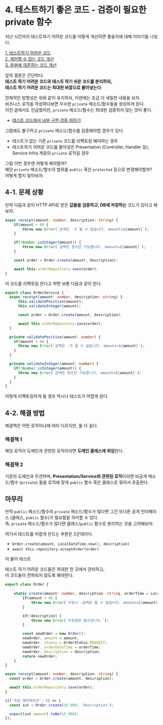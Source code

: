 # 4. 테스트하기 좋은 코드 - 검증이 필요한 private 함수

지난 시간까지 테스트하기 어려운 코드를 어떻게 개선하면 좋을지에 대해 이야기를 나눴다.

[1. 테스트하기 어려운 코드](https://jojoldu.tistory.com/674)  
[2. 제어할 수 없는 코드 개선](https://jojoldu.tistory.com/676)  
[3. 외부에 의존하는 코드 개선](https://jojoldu.tistory.com/680)  
  
앞의 결론은 간단하다.  
**테스트 하기 어려운 코드와 테스트 하기 쉬운 코드를 분리하되,  
테스트 하기 어려운 코드는 최대한 바깥으로 몰아넣는다**.  
  
전체적인 방향성은 위와 같이 유지하되, 이번에는 조금 더 세밀한 내용을 보자.  
비즈니스 로직을 작성하다보면 무수한 `private` 메소드/함수들을 생성하게 된다.  
이전 글에서도 언급했지만, `private` 메소드/함수는 최대한 검증하지 않는 것이 좋다.  
  
* [테스트 코드에서 내부 구현 검증 피하기](https://jojoldu.tistory.com/614)

그럼에도 불구하고 `private` 메소드/함수를 검증해야할 경우가 있다.

* 테스트가 없는 기존 `private` 코드를 리팩토링 해야하는 경우
* 테스트하기 어려운 코드를 몰아넣은 Presentation (Controller, Handler 등), Service Infra 계층의 `private` 로직일 경우

그럼 이런 경우엔 어떻게 해야할까?  
해당 `private` 메소드/함수의 범위를 `public` 혹은 `protected` 등으로 변경해야할까?  
어떻게 할지 알아보자.

## 4-1. 문제 상황

만약 다음과 같이 HTTP API로 받은 **값들을 검증하고, DB에 저장하는** 코드가 있다고 해보자.

```ts
async receipt(amount: number, description: string) {
    if(amount < 0) {
        throw new Error(`금액은 -가 될 수 없습니다. amount=${amount}`);
    }

    if(!Number.isInteger(amount)) {
        throw new Error(`금액은 정수만 가능합니다. amount=${amount}`);
    }

    const order = Order.create(amount, description);

    await this.orderRepository.save(order);
}
```

이 코드를 리팩토링 한다고 하면 보통 다음과 같이 한다.

```ts
export class OrderService {
  async receipt(amount: number, description: string) {
      this.validatePositive(amount);
      this.validateInteger(amount);

      const order = Order.create(amount, description);

      await this.orderRepository.save(order);
  }

  private validatePositive(amount: number) {
    if(amount < 0) {
      throw new Error(`금액은 -가 될 수 없습니다. amount=${amount}`);
    }
  }

  private validateInteger(amount: number) {
    if(!Number.isInteger(amount)) {
      throw new Error(`금액은 정수만 가능합니다. amount=${amount}`);
    }
  }
}
```

이렇게 리팩토링하게 될 경우 역시나 테스트가 어렵게 된다.


## 4-2. 해결 방법

해결책은 어떤 로직이냐에 따라 다르지만, 둘 다 쉽다.  
  

### 해결책 1

해당 로직이 도메인과 관련된 로직이라면 **도메인 클래스에 위임**한다.

### 해결책 2

기존의 도메인과 무관하며, **Presentation/Service와 관련된 로직**이라면 비공개 메소드/함수 (`private`) 들을 로직에 맞게 `public` 함수 혹은 클래스로 묶어서 추출한다.



## 마무리 

만약 `public` 메소드/함수의 `private` 메소드/함수가 많다면 그건 또다른 공개 인터페이스 (클래스, `public` 함수)가 필요함을 의미할 수 있다.  
즉, `private` 메소드/함수가 많다면 클래스/`public`  함수로 분리하는 것을 고려해보자.



여기서 테스트를 어렵게 만드는 부분은 2군데이다.

* `Order.create(amount, LocalDateTime.now(), description)`
* `await this.repository.acceptOrder(order)`

이 둘이 테스트

테스트 하기 어려운 코드들은 최대한 한 곳에서 관리하고,  
이 코드들이 전파되지 않도록 해야한다.

```ts
export class Order {
  ...
    static create(amount: number, description: string, orderTime = LocalDateTime.now()): Order {
        if(amount < 0) {
            throw new Error(`주문시 -금액은 될 수 없습니다. amount=${amount}`);
        }

        if(!description) {
            throw new Error(`주문명은 필수입니다.`);
        }

        const newOrder = new Order();
        newOrder._amount = amount;
        newOrder._status = OrderStatus.REQUEST;
        newOrder._orderDateTime = orderTime;
        newOrder._description = description;
        return newOrder;
    }
}
```

```ts
async receipt(amount: number, description: string) {
  const order = Order.create(amount, description);

  await this.orderRepository.save(order);
}
```

```ts
it('주문 벨리데이션', () => {
  const sut = Order.create(10_000, 'description');

  expect(sut.amount).toBe(10_000);
});
```